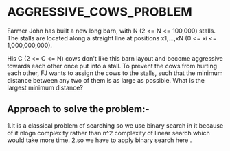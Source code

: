 # AGGRESSIVE_COWS_PROBLEM
Farmer John has built a new long barn, with N (2 <= N <= 100,000)   stalls. The stalls are located   along a straight line at positions x1,…,xN (0 <= xi <= 1,000,000,000).

His C (2 <= C <= N) cows don't like this barn layout and become aggressive towards each other once put into a stall. To prevent the cows from hurting each other, FJ wants to assign the cows to the stalls, such that the minimum distance between any two of them is as large as possible. What is the largest minimum distance?

## Approach to solve the problem:- 
1.It is a classical problem of searching  so we use binary search in it because of it nlogn complexity rather than n^2 complexity of linear search which would take  more time.
2.so we have to apply  binary search  here .


